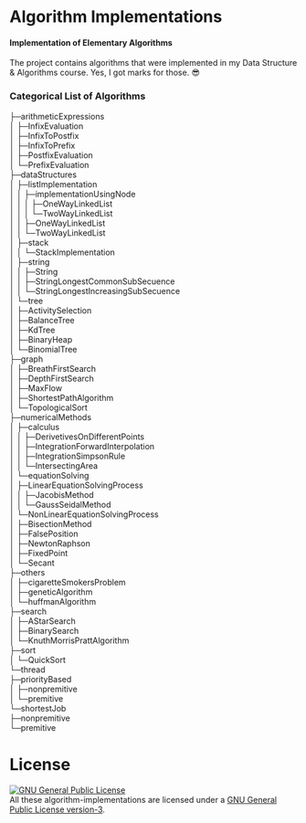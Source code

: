 # Algorithm Implementations
#### Implementation of Elementary Algorithms

The project contains algorithms that were implemented in my Data Structure & Algorithms course. Yes, I got marks for those. :sunglasses:

### Categorical List of Algorithms

<font style="font-family=monospace;">
├─arithmeticExpressions <br/>
│   ├─InfixEvaluation <br/>
│   ├─InfixToPostfix <br/>
│   ├─InfixToPrefix <br/>
│   ├─PostfixEvaluation <br/>
│   └─PrefixEvaluation <br/>
├─dataStructures <br/>
│   ├─listImplementation <br/>
│   │   ├─implementationUsingNode <br/>
│   │   │   ├─OneWayLinkedList <br/>
│   │   │   └─TwoWayLinkedList <br/>
│   │   ├─OneWayLinkedList <br/>
│   │   └─TwoWayLinkedList <br/>
│   ├─stack <br/>
│   │   └─StackImplementation <br/>
│   ├─string <br/>
│   │   ├─String <br/>
│   │   ├─StringLongestCommonSubSecuence <br/>
│   │   └─StringLongestIncreasingSubSecuence <br/>
│   └─tree <br/>
│       ├─ActivitySelection <br/>
│       ├─BalanceTree <br/>
│       ├─KdTree <br/>
│       ├─BinaryHeap <br/>
│       └─BinomialTree <br/>
├─graph <br/>
│   ├─BreathFirstSearch <br/>
│   ├─DepthFirstSearch <br/>
│   ├─MaxFlow <br/>
│   ├─ShortestPathAlgorithm <br/>
│   └─TopologicalSort <br/>
├─numericalMethods <br/>
│   ├─calculus <br/>
│   │   ├─DerivetivesOnDifferentPoints <br/>
│   │   ├─IntegrationForwardInterpolation <br/>
│   │   ├─IntegrationSimpsonRule <br/>
│   │   └─IntersectingArea <br/>
│   └─equationSolving <br/>
│       ├─LinearEquationSolvingProcess <br/>
│       │   ├─JacobisMethod <br/>
│       │   └─GaussSeidalMethod <br/>
│       └─NonLinearEquationSolvingProcess <br/>
│           ├─BisectionMethod <br/>
│           ├─FalsePosition <br/>
│           ├─NewtonRaphson <br/>
│           ├─FixedPoint <br/>
│           └─Secant <br/>
├─others <br/>
│   ├─cigaretteSmokersProblem <br/>
│   ├─geneticAlgorithm <br/>
│   └─huffmanAlgorithm <br/>
├─search <br/>
│   ├─AStarSearch <br/>
│   ├─BinarySearch <br/>
│   └─KnuthMorrisPrattAlgorithm <br/>
├─sort <br/>
│   └─QuickSort <br/>
└─thread <br/>
    ├─priorityBased <br/>
    │   ├─nonpremitive <br/>
    │   └─premitive <br/>
    └─shortestJob <br/>
        ├─nonpremitive <br/>
        └─premitive <br/>
</font>

# License
<a rel="license" href="http://www.gnu.org/licenses/gpl.html"><img alt="GNU General Public License" style="border-width:0" src="http://www.gnu.org/graphics/gplv3-88x31.png" /></a><br/>All these algorithm-implementations are licensed under a <a rel="license" href="http://www.gnu.org/licenses/gpl.html">GNU General Public License version-3</a>.
